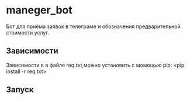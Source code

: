 # maneger_bot

Бот для приёма заявок в телеграме и обозначения предварительной стоимости услуг.

## Зависимости

Зависимости в в файле req.txt,можно установить с момощью pip:
<pip install -r req.txt>
 
## Запуск
